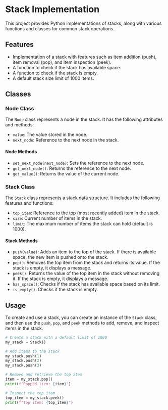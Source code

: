 # Stack Implementation

This project provides Python implementations of stacks, along with various functions and classes for common stack operations.

## Features

- Implementation of a stack with features such as item addition (push), item removal (pop), and item inspection (peek).
- A function to check if the stack has available space.
- A function to check if the stack is empty.
- A default stack size limit of 1000 items.

## Classes

### Node Class

The `Node` class represents a node in the stack. It has the following attributes and methods:

- `value`: The value stored in the node.
- `next_node`: Reference to the next node in the stack.

#### Node Methods

- `set_next_node(next_node)`: Sets the reference to the next node.
- `get_next_node()`: Returns the reference to the next node.
- `get_value()`: Returns the value of the current node.

### Stack Class

The `Stack` class represents a stack data structure. It includes the following features and functions:

- `top_item`: Reference to the top (most recently added) item in the stack.
- `size`: Current number of items in the stack.
- `limit`: The maximum number of items the stack can hold (default is 1000).

#### Stack Methods

- `push(value)`: Adds an item to the top of the stack. If there is available space, the new item is pushed onto the stack.
- `pop()`: Removes the top item from the stack and returns its value. If the stack is empty, it displays a message.
- `peek()`: Returns the value of the top item in the stack without removing it. If the stack is empty, it displays a message.
- `has_space()`: Checks if the stack has available space based on its limit.
- `is_empty()`: Checks if the stack is empty.

## Usage

To create and use a stack, you can create an instance of the `Stack` class, and then use the `push`, `pop`, and `peek` methods to add, remove, and inspect items in the stack.

```python
# Create a stack with a default limit of 1000
my_stack = Stack()

# Add items to the stack
my_stack.push(1)
my_stack.push(2)
my_stack.push(3)

# Remove and retrieve the top item
item = my_stack.pop()
print(f"Popped item: {item}")

# Inspect the top item
top_item = my_stack.peek()
print(f"Top item: {top_item}")
